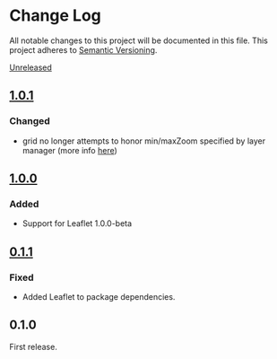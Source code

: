 # Change Log
All notable changes to this project will be documented in this file.
This project adheres to [Semantic Versioning](http://semver.org/).

[Unreleased]

## [1.0.1]

### Changed

* grid no longer attempts to honor min/maxZoom specified by layer manager (more info [here](https://github.com/Esri/esri-leaflet/pull/660#issuecomment-151680624))

## [1.0.0]

### Added

* Support for Leaflet 1.0.0-beta

## [0.1.1]

### Fixed

* Added Leaflet to package dependencies.

## 0.1.0

First release.

[Unreleased]: https://github.com/patrickarlt/leaflet-virtual-grid/compare/v1.0.1...HEAD
[1.0.1]: https://github.com/patrickarlt/leaflet-virtual-grid/compare/v1.0.0...v1.0.1
[1.0.0]: https://github.com/patrickarlt/leaflet-virtual-grid/compare/v0.1.1...v1.0.0
[0.1.1]: https://github.com/patrickarlt/leaflet-virtual-grid/compare/v0.1.0...v0.1.1